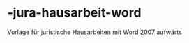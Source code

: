 -jura-hausarbeit-word
=====================

Vorlage für juristische Hausarbeiten mit Word 2007 aufwärts
